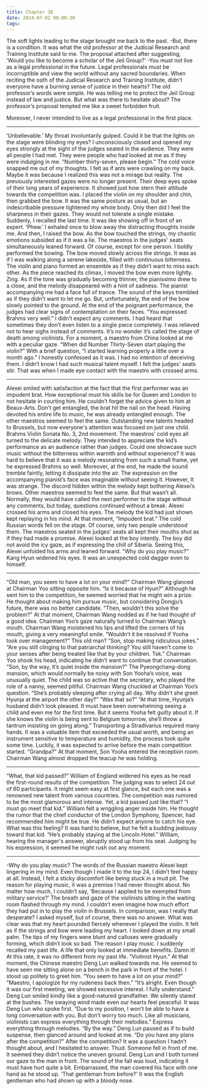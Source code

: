 ```yaml
---
title: Chapter 38
date: 2024-07-02 00:00:38
tags:
---
```



The soft lights leading to the stage brought me back to the past.
-But, there is a condition.
It was what the old professor at the Judicial Research and Training Institute said to me. The proposal attached after suggesting, ‘Would you like to become a scholar of the Jeil Group?’
-You must not live as a legal professional in the future.
Legal professionals must be incorruptible and view the world without any sacred boundaries. When reciting the oath of the Judicial Research and Training Institute, didn't everyone have a burning sense of justice in their hearts?
The old professor’s words were simple. He was telling me to protect the Jeil Group instead of law and justice. But what was there to hesitate about? The professor’s proposal tempted me like a sweet forbidden fruit.

Moreover,
I never intended to live as a legal professional in the first place.

** *

‘Unbelievable.’
My throat involuntarily gulped. Could it be that the lights on the stage were blinding my eyes?
I unconsciously closed and opened my eyes strongly at the sight of the judges seated in the audience.
They were all people I had met. They were people who had looked at me as if they were indulging in me.
“Number thirty-seven, please begin.”
The cold voice snapped me out of my thoughts. I felt as if ants were crawling on my back. Maybe it was because I realized this was not a mirage but reality. The previously interested gazes were no longer present.
Their deep eyes spoke of their long years of experience. It showed just how stern their attitude towards the competition was.
I placed the violin on my shoulder and chin, then grabbed the bow. It was the same posture as usual, but an indescribable pressure tightened my whole body. Only then did I feel the sharpness in their gazes. They would not tolerate a single mistake.
Suddenly, I recalled the last time. It was like showing off in front of an expert. ‘Phew.’
I exhaled once to blow away the distracting thoughts inside me. And then,
I raised the bow.
As the bow touched the strings, my chaotic emotions subsided as if it was a lie.
The maestros in the judges' seats simultaneously leaned forward. Of course, except for one person.
I boldly performed the bowing. The bow moved slowly across the strings.
It was as if I was walking along a serene lakeside, filled with continuous bitterness. The violin and piano formed an ensemble as if they didn’t want to miss each other.
As the piece reached its climax, I moved the bow even more lightly.
Zing.
As if the tone was gradually becoming thinner, the pianissimo drew to a close, and the melody disappeared with a hint of sadness.
The pianist accompanying me had a face full of trance. The sound of the keys trembled as if they didn’t want to let me go. But, unfortunately, the end of the bow slowly pointed to the ground.
At the end of the poignant performance,
the judges had clear signs of contemplation on their faces.
“You expressed Brahms very well.”
I didn’t expect any comments. I had heard that sometimes they don’t even listen to a single piece completely.
I was relieved not to hear sighs instead of comments. It’s no wonder it’s called the stage of death among violinists.
For a moment, a maestro from China looked at me with a peculiar gaze. “When did Number Thirty-Seven start playing the violin?”
With a brief question,
“I started learning properly a little over a month ago.”
I honestly confessed as it was. I had no intention of deceiving them. I didn’t know I had such musical talent myself. I felt the judges' seats stir. That was when
I made eye contact with the maestro with crossed arms.

** *

Alexei smiled with satisfaction at the fact that the first performer was an impudent brat.
How exceptional must his skills be for Queen and London to not hesitate in courting him. He couldn’t forget the advice given to him at Beaux-Arts.
Don’t get entangled, the brat hit the nail on the head.
Having devoted his entire life to music, he was already entangled enough.
The other maestros seemed to feel the same. Outstanding new talents headed to Brussels, but now everyone's attention was focused on just one child.
Brahms Violin Sonata No. 3, 2nd movement.
The maestros' cold eyes all turned to the delicate melody. They intended to appreciate the kid’s performance as an audience rather than judges.
Could one showcase such music without the bitterness within warmth and without experience?
It was hard to believe that it was a melody resonating from such a small frame, yet he expressed Brahms so well.
Moreover, at the end, he made the sound tremble faintly, letting it dissipate into the air. The expression on the accompanying pianist’s face was imaginable without seeing it.
However,
It was strange.
The discord hidden within the melody kept bothering Alexei’s brows. Other maestros seemed to feel the same. But that wasn’t all.
Normally, they would have called the next performer to the stage without any comments, but today, questions continued without a break.
Alexei crossed his arms and closed his eyes. The melody the kid had just shown kept replaying in his mind.
At that moment,
“Impudent brat.”
The cold Russian words fell on the stage.
Of course, only two people understood them. The maestros seated in the judges' seats all kept their mouths shut as if they had made a promise.
Alexei looked at the boy intently. The boy did not avoid the icy gaze, as if expressing the chill of Siberia. Seeing this, Alexei unfolded his arms and leaned forward.
“Why do you play music?”
Kang Hyun widened his eyes. It was an unexpected cold dagger even to himself.

** *

“Old man, you seem to have a lot on your mind?”
Chairman Wang glanced at Chairman Yoo sitting opposite him. “Is it because of Hyun?”
Although he sent him to the competition, he seemed worried that he might win a prize. He thought about making him pursue music, but considering Dongju’s future, there was no better candidate.
“Then, wouldn’t this solve the problem?”
At that moment, Chairman Wang nodded as if he had thought of a good idea. Chairman Yoo’s gaze naturally turned to Chairman Wang’s mouth.
Chairman Wang moistened his lips and lifted the corners of his mouth, giving a very meaningful smile. “Wouldn’t it be resolved if Yooha took over management?”
This old man?
“Son, stop making ridiculous jokes.”
“Are you still clinging to that patriarchal thinking? You still haven’t come to your senses after being treated like that by your children. Tsk.”
Chairman Yoo shook his head, indicating he didn’t want to continue that conversation.
“Son, by the way, it’s quiet inside the mansion?”
The Pyeongchang-dong mansion, which would normally be noisy with Son Yooha’s voice, was unusually quiet. The child was so active that the secretary, who played the role of a nanny, seemed pitiful.
Chairman Wang chuckled at Chairman Yoo’s question.
“She’s probably sleeping after crying all day. Why didn’t she greet Hyunja at the airport the other day?”
“Was that so?”
“At that time, Hyunja’s husband didn’t look pleased. It must have been overwhelming seeing a child and even me for the first time. But it seems Yooha felt guilty about it. If she knows the violin is being sent to Belgium tomorrow, she’ll throw a tantrum insisting on going along.”
Transporting a Stradivarius required many hands. It was a valuable item that exceeded the usual worth, and being an instrument sensitive to temperature and humidity, the process took quite some time.
Luckily, it was expected to arrive before the main competition started.
“Grandpa?”
At that moment, Son Yooha entered the reception room. Chairman Wang almost dropped the teacup he was holding.

** *

“What, that kid passed?”
William of England widened his eyes as he read the first-round results of the competition.
The judging was to select 24 out of 60 participants. It might seem easy at first glance, but each one was a renowned new talent from various countries. The competition was rumored to be the most glamorous and intense.
Yet, a kid passed just like that?
“I must go meet that kid.”
William felt a wriggling anger inside him. He thought the rumor that the chief conductor of the London Symphony, Spencer, had recommended him might be true. He didn’t expect anyone to catch his eye.
What was this feeling? It was hard to believe, but he felt a budding jealousy toward that kid.
“He’s probably staying at the Lincoln Hotel.”
William, hearing the manager's answer, abruptly stood up from his seat. Judging by his expression, it seemed he might rush out any moment.

** *

-Why do you play music?
The words of the Russian maestro Alexei kept lingering in my mind. Even though I made it to the top 24, I didn’t feel happy at all. Instead, I felt a sticky discomfort like being stuck in a mud pit.
The reason for playing music, it was a premise I had never thought about. No matter how much, I couldn’t say, ‘Because I applied to be exempted from military service?’
The breath and gaze of the violinists sitting in the waiting room flashed through my mind.
I couldn’t even imagine how much effort they had put in to play the violin in Brussels. In comparison, was I really that desperate?
I asked myself, but of course, there was no answer.
What was clear was that my heart pounded fiercely whenever I played the violin. It felt as if the strings and bow were leading my heart.
I looked down at my small palm. The tips of my fingers were blunt and calluses were gradually forming, which didn’t look so bad.
The reason I play music.
I suddenly recalled my past life. A life that only looked at immediate benefits.
Damn it!
At this rate, it was no different from my past life.
“Violinist Hyun.”
At that moment, the Chinese maestro Deng Lun walked towards me. He seemed to have seen me sitting alone on a bench in the park in front of the hotel.
I stood up politely to greet him.
“You seem to have a lot on your mind?”
“Maestro, I apologize for my rudeness back then.”
“It’s alright. Even though it was our first meeting, we showed excessive interest. I fully understand.”
Deng Lun smiled kindly like a good-natured grandfather. We silently stared at the bushes. The swaying wind made even our hearts feel peaceful.
It was Deng Lun who spoke first.
“Due to my position, I won’t be able to have a long conversation with you. But don’t worry too much. Like all musicians, violinists can express everything through their melodies.”
Express everything through melodies.
“By the way.”
Deng Lun paused as if to build suspense, then glanced around and looked at me.
“Do you have any plans after the competition?”
After the competition?
It was a question I hadn’t thought about, and I hesitated to answer.
Thud.
Someone fell in front of me. It seemed they didn’t notice the uneven ground. Deng Lun and I both turned our gaze to the man in front.
The sound of the fall was loud, indicating it must have hurt quite a bit. Embarrassed, the man covered his face with one hand as he stood up.
‘That gentleman from before?’
It was the English gentleman who had shown up with a bloody nose.